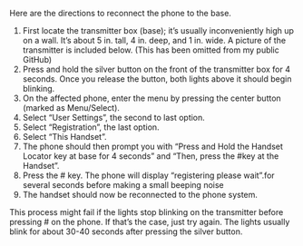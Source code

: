 Here are the directions to reconnect the phone to the base. 

1.	First locate the transmitter box (base); it’s usually inconveniently high up on a wall. It’s about 5 in. tall, 4 in. deep, and 1 in. wide. A picture of the transmitter is included below. (This has been omitted from my public GitHub)
2.	Press and hold the silver button on the front of the transmitter box for 4 seconds. Once you release the button, both lights above it should begin blinking.
3.	On the affected phone, enter the menu by pressing the center button (marked as Menu/Select).
4.	Select “User Settings”, the second to last option.
5.	Select “Registration”, the last option.
6.	Select “This Handset”.
7.	The phone should then prompt you with “Press and Hold the Handset Locator key at base for 4 seconds” <!--- sic ---> and “Then, press the #key at the Handset”.
8.	Press the # key. The phone will display “registering please wait”.for several seconds before making a small beeping noise
9.	The handset should now be reconnected to the phone system.

This process might fail if the lights stop blinking on the transmitter before pressing # on the phone. If that’s the case, just try again. The lights usually blink for about 30-40 seconds after pressing the silver button.




<!--- This is an email I wrote to help end users reconnect their phones to the base station. The phones are unable to pair to a base station while on a call, so a clear, easy to follow instruction set was needed. I wrote this after testing the process myself with the same type of device that was deployed to the customers, it has been in use for several years now. --->
